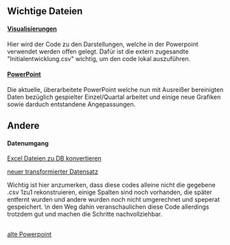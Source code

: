 ## Wichtige Dateien 

#### [Visualisierungen](Visualisierungen_der_Praesentation.ipynb) 
Hier wird der Code zu den Darstellungen, welche in der Powerpoint verwendet werden offen gelegt. Dafür ist die extern zugesandte "Initialentwicklung.csv" wichtig, um den code lokal auszuführen.

#### [PowerPoint](neu_ueberarbeitete_PowerPoint_Initialisierung.pptx)
Die aktuelle, überarbeitete PowerPoint welche nun mit Ausreißer bereinigten Daten bezüglich gespielter Einzel/Quartal arbeitet und einige neue Grafiken sowie darduch entstandene Angepassungen.


## Andere 

#### Datenumgang
[Excel Dateien zu DB konvertieren](Daten_DB_einlesen.ipynb) 

[neuer transformierter Datensatz](Datensatz_transformieren.ipynb) 

Wichtig ist hier anzumerken, dass diese codes alleine nicht die gegebene .csv 1zu1 rekonstruieren, einige Spalten sind noch vorhanden, die später entfernt wurden und andere wurden noch nicht umgerechnet und speperat gespeichert. \n
den Weg dahin veranschaulichen diese Code allerdings trotzdem gut und machen die Schritte nachvollziehbar. 

## 

[alte Powerpoint](vorgestellt_Powerpoint.pptx) 
